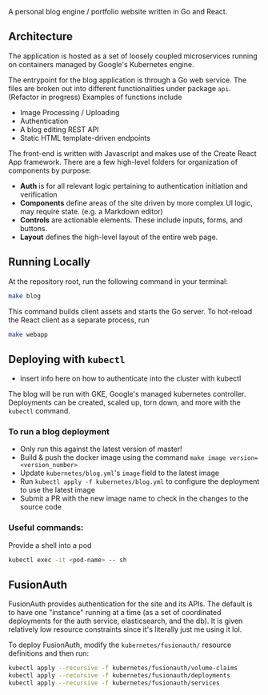 A personal blog engine / portfolio website written in Go and React.

## Architecture

The application is hosted as a set of loosely coupled microservices running on containers managed by Google's Kubernetes engine.

The entrypoint for the blog application is through a Go web service. The files are broken out into different functionalities under package `api`. (Refactor in progress) Examples of functions include

- Image Processing / Uploading
- Authentication
- A blog editing REST API
- Static HTML template-driven endpoints

The front-end is written with Javascript and makes use of the Create React App framework. There are a few high-level folders for organization of components by purpose:

- **Auth** is for all relevant logic pertaining to authentication initiation and verification
- **Components** define areas of the site driven by more complex UI logic, may require state. (e.g. a Markdown editor)
- **Controls** are actionable elements. These include inputs, forms, and buttons.
- **Layout** defines the high-level layout of the entire web page.

## Running Locally

At the repository root, run the following command in your terminal:

```sh
make blog
```

This command builds client assets and starts the Go server. To hot-reload the React client as a separate process, run

```sh
make webapp
```

## Deploying with `kubectl`

- insert info here on how to authenticate into the cluster with kubectl 

The blog will be run with GKE, Google's managed kubernetes controller. Deployments can be created, scaled up, torn down, and more with the `kubectl` command. 

### To run a blog deployment
- Only run this against the latest version of master!
- Build & push the docker image using the command `make image version=<version_number>`
- Update `kubernetes/blog.yml`'s `image` field to the latest image
- Run `kubectl apply -f kubernetes/blog.yml` to configure the deployment to use the latest image
- Submit a PR with the new image name to check in the changes to the source code


### Useful commands: 

Provide a shell into a pod
```sh
kubectl exec -it <pod-name> -- sh
```

## FusionAuth

FusionAuth provides authentication for the site and its APIs. The default is to have one "instance" running at a time (as a set of coordinated deployments for the auth service, elasticsearch, and the db). It is given relatively low resource constraints since it's literally just me using it lol. 

To deploy FusionAuth, modify the `kubernetes/fusionauth/` resource definitions and then run: 
```sh
kubectl apply --recursive -f kubernetes/fusionauth/volume-claims
kubectl apply --recursive -f kubernetes/fusionauth/deployments
kubectl apply --recursive -f kubernetes/fusionauth/services
```
